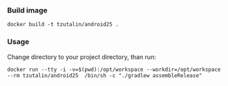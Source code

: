### Build image
```
docker build -t tzutalin/android25 .
```

### Usage
Change directory to your project directory, than run:
```
docker run --tty -i -v=$(pwd):/opt/workspace --workdir=/opt/workspace --rm tzutalin/android25  /bin/sh -c "./gradlew assembleRelease"
```



